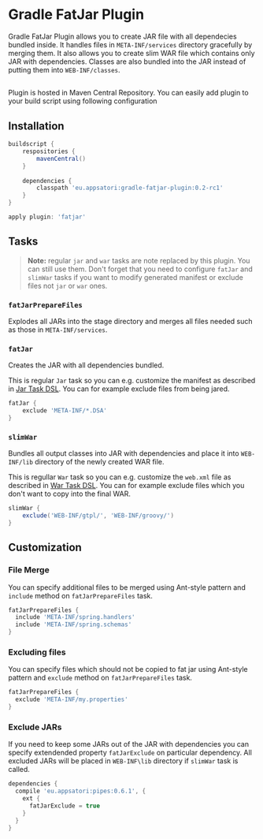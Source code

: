 # Gradle FatJar Plugin

Gradle FatJar Plugin allows you to create JAR file with all dependecies bundled inside. It handles files in `META-INF/services`
directory gracefully by merging them. It also allows you to create slim WAR file which contains only JAR with dependencies.
Classes are also bundled into the JAR instead of putting them into `WEB-INF/classes`.


## 


Plugin is hosted in Maven Central Repository. You can easily add plugin to your build script using following configuration

## Installation

```groovy
buildscript {
    respositories {
        mavenCentral()
    }
    
    dependencies {
        classpath 'eu.appsatori:gradle-fatjar-plugin:0.2-rc1'
    }
}

apply plugin: 'fatjar'

```

## Tasks

  >  **Note:** regular `jar` and `war` tasks are note replaced by this plugin. You can still use them.
  >  Don't forget that you need to configure `fatJar` and `slimWar` tasks if you want to modify generated
  >  manifest or exclude files not `jar` or `war` ones.

### `fatJarPrepareFiles`

Explodes all JARs into the stage directory and merges all files needed such as those in `META-INF/services`.

### `fatJar`

Creates the JAR with all dependencies bundled. 

This is regular `Jar` task so you can e.g. customize the manifest as
described in [Jar Task DSL](http://gradle.org/docs/current/dsl/org.gradle.api.tasks.bundling.Jar.html).
You can for example exclude files from being jared.

```groovy
fatJar {
    exclude 'META-INF/*.DSA'
}
```


### `slimWar`

Bundles all output classes into JAR with dependencies and place it into `WEB-INF/lib` directory of the newly created
WAR file.

This is regullar `War` task so you can e.g. customize the `web.xml` file as
described in [War Task DSL](http://gradle.org/docs/current/dsl/org.gradle.api.tasks.bundling.War.html).
You can for example exclude files which you don't want to copy into the final WAR.

```groovy
slimWar {
    exclude('WEB-INF/gtpl/', 'WEB-INF/groovy/')
}
```

## Customization


### File Merge

You can specify additional files to be merged using Ant-style pattern and `include` method on `fatJarPrepareFiles` task.

```groovy
fatJarPrepareFiles {
  include 'META-INF/spring.handlers'
  include 'META-INF/spring.schemas'
}
```

### Excluding files

You can specify files which should not be copied to fat jar using Ant-style pattern and `exclude` method on `fatJarPrepareFiles` task.

```groovy
fatJarPrepareFiles {
  exclude 'META-INF/my.properties'
}
```

### Exclude JARs

If you need to keep some JARs out of the JAR with dependencies you can specify extendended property `fatJarExclude` on
particular dependency. All excluded JARs will be placed in `WEB-INF\lib` directory if `slimWar` task is called.

```groovy
dependencies {
  compile 'eu.appsatori:pipes:0.6.1', {
    ext {
      fatJarExclude = true
    }
  }
}
```


